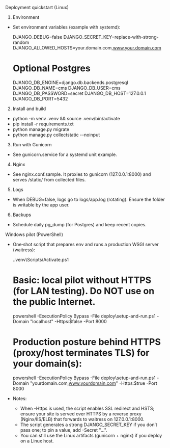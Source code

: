 Deployment quickstart (Linux)

1) Environment
- Set environment variables (example with systemd):

  DJANGO_DEBUG=false
  DJANGO_SECRET_KEY=replace-with-strong-random
  DJANGO_ALLOWED_HOSTS=your.domain.com,www.your.domain.com
  # Optional Postgres
  DJANGO_DB_ENGINE=django.db.backends.postgresql
  DJANGO_DB_NAME=cms
  DJANGO_DB_USER=cms
  DJANGO_DB_PASSWORD=secret
  DJANGO_DB_HOST=127.0.0.1
  DJANGO_DB_PORT=5432

2) Install and build
- python -m venv .venv && source .venv/bin/activate
- pip install -r requirements.txt
- python manage.py migrate
- python manage.py collectstatic --noinput

3) Run with Gunicorn
- See gunicorn.service for a systemd unit example.

4) Nginx
- See nginx.conf.sample. It proxies to gunicorn (127.0.0.1:8000) and serves /static/ from collected files.

5) Logs
- When DEBUG=false, logs go to logs/app.log (rotating). Ensure the folder is writable by the app user.

6) Backups
- Schedule daily pg_dump (for Postgres) and keep recent copies.


Windows pilot (PowerShell)

- One‑shot script that prepares env and runs a production WSGI server (waitress):

  .\.venv\Scripts\Activate.ps1
  # Basic: local pilot without HTTPS (for LAN testing). Do NOT use on the public Internet.
  powershell -ExecutionPolicy Bypass -File deploy\setup-and-run.ps1 -Domain "localhost" -Https:$false -Port 8000

  # Production posture behind HTTPS (proxy/host terminates TLS) for your domain(s):
  powershell -ExecutionPolicy Bypass -File deploy\setup-and-run.ps1 -Domain "yourdomain.com,www.yourdomain.com" -Https:$true -Port 8000

- Notes:
  - When -Https is used, the script enables SSL redirect and HSTS; ensure your site is served over HTTPS by a reverse proxy (Nginx/IIS/ELB) that forwards to waitress on 127.0.0.1:8000.
  - The script generates a strong DJANGO_SECRET_KEY if you don’t pass one; to pin a value, add -Secret "...".
  - You can still use the Linux artifacts (gunicorn + nginx) if you deploy on a Linux host.
